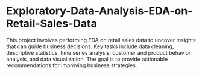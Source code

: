 # Exploratory-Data-Analysis-EDA-on-Retail-Sales-Data
This project involves performing EDA on retail sales data to uncover insights that can guide business decisions. Key tasks include data cleaning, descriptive statistics, time series analysis, customer and product behavior analysis, and data visualization. The goal is to provide actionable recommendations for improving business strategies.
